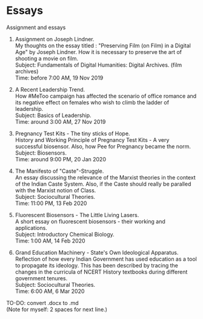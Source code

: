 # Essays
Assignment and essays

1. Assignment on Joseph Lindner.  
My thoughts on the essay titled : "Preserving Film (on Film) in a Digital Age" by Joseph Lindner. How it is necessary to preserve the art of shooting a movie on film.  
Subject: Fundamentals of Digital Humanities: Digital Archives. (film archives)  
Time: before 7:00 AM, 19 Nov 2019  
  
2. A Recent Leadership Trend.  
How #MeToo campaign has affected the scenario of office romance and its negative effect on females who wish to climb the ladder of leadership.  
Subject: Basics of Leadership.  
Time: around 3:00 AM, 27 Nov 2019  

3. Pregnancy Test Kits - The tiny sticks of Hope.  
History and Working Principle of Pregnancy Test Kits - A very successful biosensor. Also, how Pee for Pregnancy became the norm.  
Subject: Biosensors.  
Time: around 9:00 PM, 20 Jan 2020  

4. The Manifesto of "Caste"-Struggle.  
An essay discussing the relevance of the Marxist theories in the context of the Indian Caste System. Also, if the Caste should really be paralled with the Marxist notion of Class.  
Subject: Sociocultural Theories.  
Time: 11:00 PM, 13 Feb 2020  

5. Fluorescent Biosensors - The Little Living Lasers.  
A short essay on fluorescent biosensors - their working and applications.  
Subject: Introductory Chemical Biology.  
Time: 1:00 AM, 14 Feb 2020  

6. Grand Education Machinery - State's Own Ideological Apparatus.  
Reflection of how every Indian Government has used education as a tool to propagate its ideology. This has been described by tracing the changes in the curricula of NCERT History textbooks during different government tenures.  
Subject: Sociocultural Theories.  
Time: 6:00 AM, 6 Mar 2020  

TO-DO: convert .docx to .md  
(Note for myself: 2 spaces for next line.)
